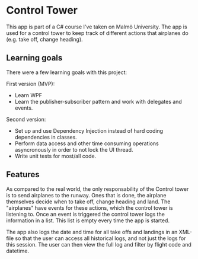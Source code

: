 # Control Tower
This app is part of a C# course I've taken on Malmö University. The app is used for a control tower to keep track of different actions that airplanes do (e.g. take off, change heading).

## Learning goals
There were a few learning goals with this project:

First version (MVP):
* Learn WPF
* Learn the publisher-subscriber pattern and work with delegates and events.

Second version:
* Set up and use Dependency Injection instead of hard coding dependencies in classes.
* Perform data access and other time consuming operations asyncronously in order to not lock the UI thread.
* Write unit tests for most/all code.

## Features
As compared to the real world, the only responsability of the Control tower is to send airplanes to the runway. Ones that is done, the airplane themselves decide when to take off, change heading and land. The "airplanes" have events for these actions, which the control tower is listening to. Once an event is triggered the control tower logs the information in a list. This list is empty every time the app is started.

The app also logs the date and time for all take offs and landings in an XML-file so that the user can access all historical logs, and not just the logs for this session. The user can then view the full log and filter by flight code and datetime.